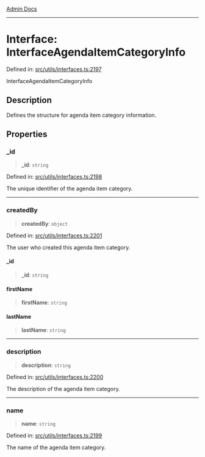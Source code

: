 [Admin Docs](/)

***

# Interface: InterfaceAgendaItemCategoryInfo

Defined in: [src/utils/interfaces.ts:2197](https://github.com/PalisadoesFoundation/talawa-admin/blob/main/src/utils/interfaces.ts#L2197)

InterfaceAgendaItemCategoryInfo

## Description

Defines the structure for agenda item category information.

## Properties

### \_id

> **\_id**: `string`

Defined in: [src/utils/interfaces.ts:2198](https://github.com/PalisadoesFoundation/talawa-admin/blob/main/src/utils/interfaces.ts#L2198)

The unique identifier of the agenda item category.

***

### createdBy

> **createdBy**: `object`

Defined in: [src/utils/interfaces.ts:2201](https://github.com/PalisadoesFoundation/talawa-admin/blob/main/src/utils/interfaces.ts#L2201)

The user who created this agenda item category.

#### \_id

> **\_id**: `string`

#### firstName

> **firstName**: `string`

#### lastName

> **lastName**: `string`

***

### description

> **description**: `string`

Defined in: [src/utils/interfaces.ts:2200](https://github.com/PalisadoesFoundation/talawa-admin/blob/main/src/utils/interfaces.ts#L2200)

The description of the agenda item category.

***

### name

> **name**: `string`

Defined in: [src/utils/interfaces.ts:2199](https://github.com/PalisadoesFoundation/talawa-admin/blob/main/src/utils/interfaces.ts#L2199)

The name of the agenda item category.

